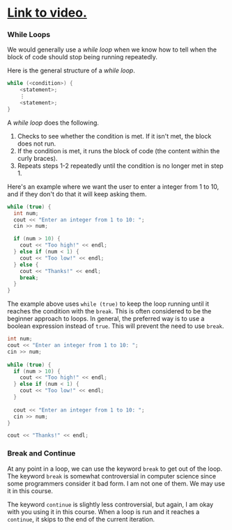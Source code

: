# [Link to video.](https://www.youtube.com/watch?v=PAfi9PEa74U&list=PLVD25niNi0BkgQHyEFkuuBp_IQ4q67jIC)

### While Loops

We would generally use a *while loop* when we know how to tell when the block of code should stop being running repeatedly.

Here is the general structure of a *while loop*.

```cpp
while (<condition>) {
    <statement>;
    ⋮
    <statement>;
}
```

A *while loop* does the following.

1. Checks to see whether the condition is met. If it isn't met, the block does not run.
2. If the condition is met, it runs the block of code (the content within the curly braces).
3. Repeats steps 1-2 repeatedly until the condition is no longer met in step 1.

Here's an example where we want the user to enter a integer from 1 to 10, and if they don't do that it will keep asking them.

```java
while (true) {
  int num;
  cout << "Enter an integer from 1 to 10: ";
  cin >> num;

  if (num > 10) {
    cout << "Too high!" << endl;
  } else if (num < 1) {
    cout << "Too low!" << endl;
  } else {
    cout << "Thanks!" << endl;
    break;
  }
}
```

The example above uses `while (true)` to keep the loop running until it reaches the condition with the `break`. This is often considered to be the beginner approach to loops. In general, the preferred way is to use a boolean expression instead of `true`. This will prevent the need to use `break`.

```cpp
int num;
cout << "Enter an integer from 1 to 10: ";
cin >> num;
	
while (true) {
  if (num > 10) {
    cout << "Too high!" << endl;
  } else if (num < 1) {
    cout << "Too low!" << endl;
  } 
  
  cout << "Enter an integer from 1 to 10: ";
  cin >> num;
}

cout << "Thanks!" << endl;
```

### Break and Continue

At any point in a loop, we can use the keyword `break` to get out of the loop. The keyword `break` is somewhat controversial in computer science since some programmers consider it bad form. I am not one of them. We may use it in this course.

The keyword `continue` is slightly less controversial, but again, I am okay with you using it in this course. When a loop is run and it reaches a `continue`, it skips to the end of the current iteration.

